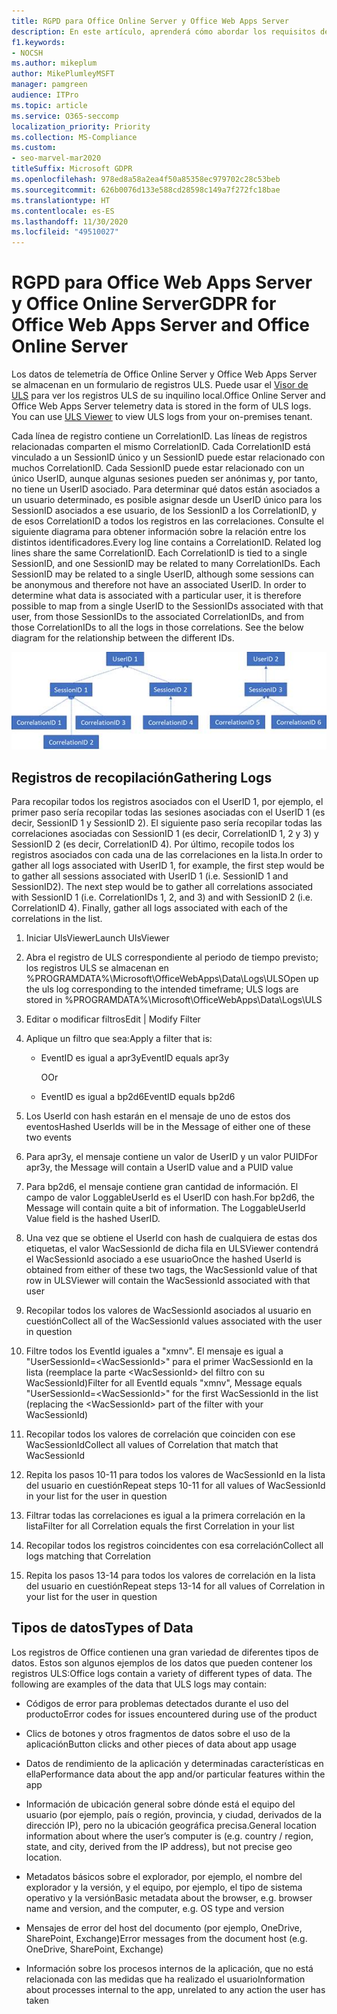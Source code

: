 ```yaml
---
title: RGPD para Office Online Server y Office Web Apps Server
description: En este artículo, aprenderá cómo abordar los requisitos de GDPR para Office Online Server y servidor Office Web Apps.
f1.keywords:
- NOCSH
ms.author: mikeplum
author: MikePlumleyMSFT
manager: pamgreen
audience: ITPro
ms.topic: article
ms.service: O365-seccomp
localization_priority: Priority
ms.collection: MS-Compliance
ms.custom:
- seo-marvel-mar2020
titleSuffix: Microsoft GDPR
ms.openlocfilehash: 978ed8a58a2ea4f50a85358ec979702c28c53beb
ms.sourcegitcommit: 626b0076d133e588cd28598c149a7f272fc18bae
ms.translationtype: HT
ms.contentlocale: es-ES
ms.lasthandoff: 11/30/2020
ms.locfileid: "49510027"
---
```

# <a name="gdpr-for-office-web-apps-server-and-office-online-server"></a><span data-ttu-id="60b1b-103">RGPD para Office Web Apps Server y Office Online Server</span><span class="sxs-lookup"><span data-stu-id="60b1b-103">GDPR for Office Web Apps Server and Office Online Server</span></span>

<span data-ttu-id="60b1b-p101">Los datos de telemetría de Office Online Server y Office Web Apps Server se almacenan en un formulario de registros ULS. Puede usar el [Visor de ULS](https://www.microsoft.com/download/details.aspx?id=44020) para ver los registros ULS de su inquilino local.</span><span class="sxs-lookup"><span data-stu-id="60b1b-p101">Office Online Server and Office Web Apps Server telemetry data is stored in the form of ULS logs. You can use [ULS Viewer](https://www.microsoft.com/download/details.aspx?id=44020) to view ULS logs from your on-premises tenant.</span></span>

<span data-ttu-id="60b1b-p102">Cada línea de registro contiene un CorrelationID. Las líneas de registros relacionadas comparten el mismo CorrelationID. Cada CorrelationID está vinculado a un SessionID único y un SessionID puede estar relacionado con muchos CorrelationID. Cada SessionID puede estar relacionado con un único UserID, aunque algunas sesiones pueden ser anónimas y, por tanto, no tiene un UserID asociado. Para determinar qué datos están asociados a un usuario determinado, es posible asignar desde un UserID único para los SessionID asociados a ese usuario, de los SessionID a los CorrelationID, y de esos CorrelationID a todos los registros en las correlaciones. Consulte el siguiente diagrama para obtener información sobre la relación entre los distintos identificadores.</span><span class="sxs-lookup"><span data-stu-id="60b1b-p102">Every log line contains a CorrelationID. Related log lines share the same CorrelationID. Each CorrelationID is tied to a single SessionID, and one SessionID may be related to many CorrelationIDs. Each SessionID may be related to a single UserID, although some sessions can be anonymous and therefore not have an associated UserID. In order to determine what data is associated with a particular user, it is therefore possible to map from a single UserID to the SessionIDs associated with that user, from those SessionIDs to the associated CorrelationIDs, and from those CorrelationIDs to all the logs in those correlations. See the below diagram for the relationship between the different IDs.</span></span>

![Diagrama de flujo que muestra la relación entre SessionIDs y CorrelationIds](../media/gdpr-for-office-online-server-image1.jpg)

## <a name="gathering-logs"></a><span data-ttu-id="60b1b-113">Registros de recopilación</span><span class="sxs-lookup"><span data-stu-id="60b1b-113">Gathering Logs</span></span>

<span data-ttu-id="60b1b-p103">Para recopilar todos los registros asociados con el UserID 1, por ejemplo, el primer paso sería recopilar todas las sesiones asociadas con el UserID 1 (es decir, SessionID 1 y SessionID 2). El siguiente paso sería recopilar todas las correlaciones asociadas con SessionID 1 (es decir, CorrelationID 1, 2 y 3) y SessionID 2 (es decir, CorrelationID 4). Por último, recopile todos los registros asociados con cada una de las correlaciones en la lista.</span><span class="sxs-lookup"><span data-stu-id="60b1b-p103">In order to gather all logs associated with UserID 1, for example, the first step would be to gather all sessions associated with UserID 1 (i.e. SessionID 1 and SessionID2). The next step would be to gather all correlations associated with SessionID 1 (i.e. CorrelationIDs 1, 2, and 3) and with SessionID 2 (i.e. CorrelationID 4). Finally, gather all logs associated with each of the correlations in the list.</span></span>

1. <span data-ttu-id="60b1b-117">Iniciar UlsViewer</span><span class="sxs-lookup"><span data-stu-id="60b1b-117">Launch UlsViewer</span></span>

2. <span data-ttu-id="60b1b-118">Abra el registro de ULS correspondiente al periodo de tiempo previsto; los registros ULS se almacenan en %PROGRAMDATA%\\Microsoft\\OfficeWebApps\\Data\\Logs\\ULS</span><span class="sxs-lookup"><span data-stu-id="60b1b-118">Open up the uls log corresponding to the intended timeframe; ULS logs are stored in %PROGRAMDATA%\\Microsoft\\OfficeWebApps\\Data\\Logs\\ULS</span></span>

3. <span data-ttu-id="60b1b-119">Editar o modificar filtros</span><span class="sxs-lookup"><span data-stu-id="60b1b-119">Edit | Modify Filter</span></span>

4. <span data-ttu-id="60b1b-120">Aplique un filtro que sea:</span><span class="sxs-lookup"><span data-stu-id="60b1b-120">Apply a filter that is:</span></span>

    - <span data-ttu-id="60b1b-121">EventID es igual a apr3y</span><span class="sxs-lookup"><span data-stu-id="60b1b-121">EventID equals apr3y</span></span>

      <span data-ttu-id="60b1b-122">O</span><span class="sxs-lookup"><span data-stu-id="60b1b-122">Or</span></span>

    - <span data-ttu-id="60b1b-123">EventID es igual a bp2d6</span><span class="sxs-lookup"><span data-stu-id="60b1b-123">EventID equals bp2d6</span></span>

5. <span data-ttu-id="60b1b-124">Los UserId con hash estarán en el mensaje de uno de estos dos eventos</span><span class="sxs-lookup"><span data-stu-id="60b1b-124">Hashed UserIds will be in the Message of either one of these two events</span></span>

6. <span data-ttu-id="60b1b-125">Para apr3y, el mensaje contiene un valor de UserID y un valor PUID</span><span class="sxs-lookup"><span data-stu-id="60b1b-125">For apr3y, the Message will contain a UserID value and a PUID value</span></span>

7. <span data-ttu-id="60b1b-p104">Para bp2d6, el mensaje contiene gran cantidad de información. El campo de valor LoggableUserId es el UserID con hash.</span><span class="sxs-lookup"><span data-stu-id="60b1b-p104">For bp2d6, the Message will contain quite a bit of information. The LoggableUserId Value field is the hashed UserID.</span></span>

8. <span data-ttu-id="60b1b-128">Una vez que se obtiene el UserId con hash de cualquiera de estas dos etiquetas, el valor WacSessionId de dicha fila en ULSViewer contendrá el WacSessionId asociado a ese usuario</span><span class="sxs-lookup"><span data-stu-id="60b1b-128">Once the hashed UserId is obtained from either of these two tags, the WacSessionId value of that row in ULSViewer will contain the WacSessionId associated with that user</span></span>

9. <span data-ttu-id="60b1b-129">Recopilar todos los valores de WacSessionId asociados al usuario en cuestión</span><span class="sxs-lookup"><span data-stu-id="60b1b-129">Collect all of the WacSessionId values associated with the user in question</span></span>

10. <span data-ttu-id="60b1b-130">Filtre todos los EventId iguales a "xmnv". El mensaje es igual a "UserSessionId=\<WacSessionId\>" para el primer WacSessionId en la lista (reemplace la parte \<WacSessionId\> del filtro con su WacSessionId)</span><span class="sxs-lookup"><span data-stu-id="60b1b-130">Filter for all EventId equals "xmnv", Message equals "UserSessionId=\<WacSessionId\>" for the first WacSessionId in the list (replacing the \<WacSessionId\> part of the filter with your WacSessionId)</span></span>

11. <span data-ttu-id="60b1b-131">Recopilar todos los valores de correlación que coinciden con ese WacSessionId</span><span class="sxs-lookup"><span data-stu-id="60b1b-131">Collect all values of Correlation that match that WacSessionId</span></span>

12. <span data-ttu-id="60b1b-132">Repita los pasos 10-11 para todos los valores de WacSessionId en la lista del usuario en cuestión</span><span class="sxs-lookup"><span data-stu-id="60b1b-132">Repeat steps 10-11 for all values of WacSessionId in your list for the user in question</span></span>

13. <span data-ttu-id="60b1b-133">Filtrar todas las correlaciones es igual a la primera correlación en la lista</span><span class="sxs-lookup"><span data-stu-id="60b1b-133">Filter for all Correlation equals the first Correlation in your list</span></span>

14. <span data-ttu-id="60b1b-134">Recopilar todos los registros coincidentes con esa correlación</span><span class="sxs-lookup"><span data-stu-id="60b1b-134">Collect all logs matching that Correlation</span></span>

15. <span data-ttu-id="60b1b-135">Repita los pasos 13-14 para todos los valores de correlación en la lista del usuario en cuestión</span><span class="sxs-lookup"><span data-stu-id="60b1b-135">Repeat steps 13-14 for all values of Correlation in your list for the user in question</span></span>

## <a name="types-of-data"></a><span data-ttu-id="60b1b-136">Tipos de datos</span><span class="sxs-lookup"><span data-stu-id="60b1b-136">Types of Data</span></span>

<span data-ttu-id="60b1b-p105">Los registros de Office contienen una gran variedad de diferentes tipos de datos. Estos son algunos ejemplos de los datos que pueden contener los registros ULS:</span><span class="sxs-lookup"><span data-stu-id="60b1b-p105">Office logs contain a variety of different types of data. The following are examples of the data that ULS logs may contain:</span></span>

- <span data-ttu-id="60b1b-139">Códigos de error para problemas detectados durante el uso del producto</span><span class="sxs-lookup"><span data-stu-id="60b1b-139">Error codes for issues encountered during use of the product</span></span>

- <span data-ttu-id="60b1b-140">Clics de botones y otros fragmentos de datos sobre el uso de la aplicación</span><span class="sxs-lookup"><span data-stu-id="60b1b-140">Button clicks and other pieces of data about app usage</span></span>

- <span data-ttu-id="60b1b-141">Datos de rendimiento de la aplicación y determinadas características en ella</span><span class="sxs-lookup"><span data-stu-id="60b1b-141">Performance data about the app and/or particular features within the app</span></span>

- <span data-ttu-id="60b1b-142">Información de ubicación general sobre dónde está el equipo del usuario (por ejemplo, país o región, provincia, y ciudad, derivados de la dirección IP), pero no la ubicación geográfica precisa.</span><span class="sxs-lookup"><span data-stu-id="60b1b-142">General location information about where the user’s computer is (e.g. country / region, state, and city, derived from the IP address), but not precise geo location.</span></span>

- <span data-ttu-id="60b1b-143">Metadatos básicos sobre el explorador, por ejemplo, el nombre del explorador y la versión, y el equipo, por ejemplo, el tipo de sistema operativo y la versión</span><span class="sxs-lookup"><span data-stu-id="60b1b-143">Basic metadata about the browser, e.g. browser name and version, and the computer, e.g. OS type and version</span></span>

- <span data-ttu-id="60b1b-144">Mensajes de error del host del documento (por ejemplo, OneDrive, SharePoint, Exchange)</span><span class="sxs-lookup"><span data-stu-id="60b1b-144">Error messages from the document host (e.g. OneDrive, SharePoint, Exchange)</span></span>

- <span data-ttu-id="60b1b-145">Información sobre los procesos internos de la aplicación, que no está relacionada con las medidas que ha realizado el usuario</span><span class="sxs-lookup"><span data-stu-id="60b1b-145">Information about processes internal to the app, unrelated to any action the user has taken</span></span>

